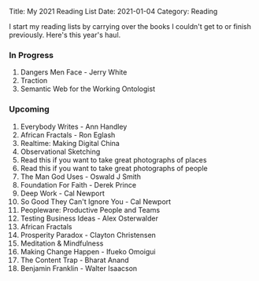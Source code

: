 Title: My 2021 Reading List
Date: 2021-01-04
Category: Reading

I start my reading lists by carrying over the books I couldn't get to or finish previously. Here's this year's haul.

### In Progress
1. Dangers Men Face - Jerry White
2. Traction
3. Semantic Web for the Working Ontologist


### Upcoming
1. Everybody Writes - Ann Handley
2. African Fractals - Ron Eglash
3. Realtime: Making Digital China
4. Observational Sketching
5. Read this if you want to take great photographs of places
6. Read this if you want to take great photographs of people
7. The Man God Uses - Oswald J Smith
8. Foundation For Faith - Derek Prince
9. Deep Work - Cal Newport
10. So Good They Can't Ignore You - Cal Newport
11. Peopleware: Productive People and Teams 
12. Testing Business Ideas - Alex Osterwalder
13. African Fractals
14. Prosperity Paradox - Clayton Christensen
15. Meditation & Mindfulness
16. Making Change Happen - Ifueko Omoigui
17. The Content Trap - Bharat Anand
18. Benjamin Franklin - Walter Isaacson
